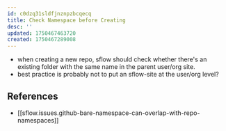 ```yaml
---
id: c0dzq31sldfjnznpzbcqecq
title: Check Namespace before Creating
desc: ''
updated: 1750467463720
created: 1750467289008
---
```


- when creating a new repo, sflow should check whether there's an existing folder with the same name in the parent user/org site.
- best practice is probably not to put an sflow-site at the user/org level?

## References

- [[sflow.issues.github-bare-namespace-can-overlap-with-repo-namespaces]]